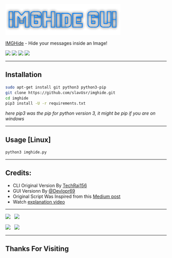 [<img src="assets/header.png">](https://github.com/Devlopr69/imghide "Hide text inside an Image")

[IMGHide](imghide.py) - Hide your messages inside an Image!


[<img src="https://img.shields.io/badge/LICENSE-Custom-blue?style=for-the-badge">](LICENSE)
[<img src="https://img.shields.io/badge/Latest%20Version-1.0-orange?style=for-the-badge">](imghide.py)
[<img src="https://img.shields.io/badge/Built%20On-Ubuntu-blue?style=for-the-badge&logo=ubuntu">](https://www.ubuntu.com "Built and Tested On Ubuntu")
[<img src="https://img.shields.io/badge/Written%20In-Python-yellow?style=for-the-badge&logo=python">](https://www.python.org/)

---

## Installation
```bash
sudo apt-get install git python3 python3-pip
git clone https://github.com/slavUsr/imghide.git
cd imghide
pip3 install -U -r requirements.txt
```

*here pip3 was the pip for python version 3, it might be pip if you are on windows*

---


## Usage [Linux]
```bash
python3 imghide.py
```
---

## Credits:
* CLI Original Version By [TechRaj156](https://www.youtube.com/c/TechRaj156?sub_confirmation=1 "Subscribe Him MayN!!!")
* GUI Versionn By [@Devlopr69](https://github.com/Devlopr69 "haha it's Me!") 
* Original Script Was Inspired from this [Medium post](https://medium.com/better-programming/image-steganography-using-python-2250896e48b9)
* Watch [explanation video](https://youtu.be/_KX8ORUA_98)

---

[<img src="https://img.shields.io/github/followers/Devlopr69?label=GitHub&logo=github&style=for-the-badge">](https://github.com/Devlopr69) &nbsp; [<img src="https://img.shields.io/badge/Queries%20%3F-Email-00a4e4?style=for-the-badge&logo=protonmail">](mailto:helloadityam@gmail.com) <br />

[<img src="https://img.shields.io/badge/Visit-Website-0e93b0?style=for-the-badge">](https://www.devlopr.ml) &nbsp; [<img src="https://img.shields.io/badge/Queries%20%3F-Telegram-0088cc?style=for-the-badge&logo=telegram">](https://t.me/Devlopr69)

---

## Thanks For Visiting
